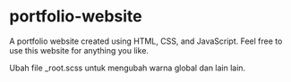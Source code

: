 # portfolio-website
A portfolio website created using HTML, CSS, and JavaScript. Feel free to use this website for anything you like.

Ubah file _root.scss untuk mengubah warna global dan lain lain.